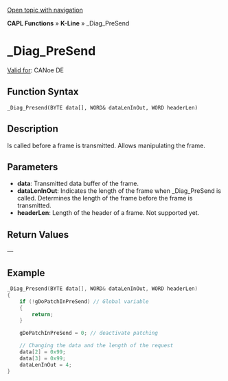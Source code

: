 [Open topic with navigation](../../../../../CANoeDEFamily.htm#Topics/CAPLFunctions/KLine/Functions/CAPLfunctionDiagPreSend.md)

**CAPL Functions** » **K-Line** » _Diag_PreSend

# _Diag_PreSend

[Valid for](../../../Shared/FeatureAvailability.md): CANoe DE

## Function Syntax

```
_Diag_Presend(BYTE data[], WORD& dataLenInOut, WORD headerLen)
```

## Description

Is called before a frame is transmitted. Allows manipulating the frame.

## Parameters

- **data**: Transmitted data buffer of the frame.
- **dataLenInOut**: Indicates the length of the frame when _Diag_PreSend is called. Determines the length of the frame before the frame is transmitted.
- **headerLen**: Length of the header of a frame. Not supported yet.

## Return Values

—

## Example

```c
_Diag_Presend(BYTE data[], WORD& dataLenInOut, WORD headerLen)
{
    if (!gDoPatchInPreSend) // Global variable
    {
        return;
    }

    gDoPatchInPreSend = 0; // deactivate patching

    // Changing the data and the length of the request
    data[2] = 0x99;
    data[3] = 0x99;
    dataLenInOut = 4;
}
```
